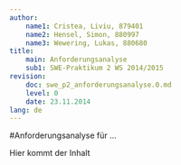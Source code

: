 ```yaml
---
author:
	name1: Cristea, Liviu, 879401
	name2: Hensel, Simon, 880997
	name3: Wewering, Lukas, 880680
title:
	main: Anforderungsanalyse
	sub1: SWE-Praktikum 2 WS 2014/2015
revision:
	doc: swe_p2_anforderungsanalyse.0.md
	level: 0
	date: 23.11.2014
lang: de
---
```


#Anforderungsanalyse für ...

Hier kommt der Inhalt